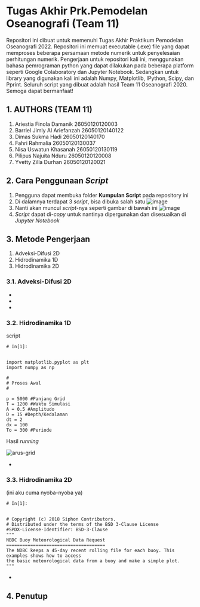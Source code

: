 # Tugas Akhir Prk.Pemodelan Oseanografi (Team 11)
Repositori ini dibuat untuk memenuhi Tugas Akhir Praktikum Pemodelan Oseanografi 2022. Repositori ini memuat executable (.exe) file yang dapat memproses beberapa persamaan metode numerik untuk penyelesaian perhitungan numerik. Pengerjaan untuk repositori kali ini, menggunakan bahasa pemrograman python yang dapat dilakukan pada beberapa platform seperti Google Colaboratory dan Jupyter Notebook. Sedangkan untuk library yang digunakan kali ini adalah Numpy, Matplotlib, IPython, Scipy, dan Pprint. Seluruh script yang dibuat adalah hasil Team 11 Oseanografi 2020. Semoga dapat bermanfaat!
## 1. AUTHORS (TEAM 11)
1. Ariestia Finola Damanik 26050120120003
2. Barriel Jimly Al Ariefanzah 26050120140122
3. Dimas Sukma Hadi 26050120140170
4. Fahri Rahmalia 26050120130037
5. Nisa Uswatun Khasanah 26050120130119
6. Pilipus Najuita Nduru 26050120120008
7. Yvetty Zilla Durhan 26050120120021

## 2. Cara Penggunaan _Script_
1. Pengguna dapat membuka folder **Kumpulan Script** pada repository ini
2. Di dalamnya terdapat 3 _script_, bisa dibuka salah satu
![image](https://user-images.githubusercontent.com/89583653/169198940-5e831637-1628-4be3-b0be-a87c5226ee7f.png)
3. Nanti akan muncul _script_-nya seperti gambar di bawah ini
![image](https://user-images.githubusercontent.com/89583653/169198974-f7dc70ad-7edf-4b67-85f1-3685a3914558.png)
4. _Script_ dapat di-_copy_ untuk nantinya dipergunakan dan disesuaikan di _Jupyter Notebook_

## 3. Metode Pengerjaan
1. Adveksi-Difusi 2D
2. Hidrodinamika 1D
3. Hidrodinamika 2D

### 3.1. Adveksi-Difusi 2D
-
-
-
### 3.2. Hidrodinamika 1D
script 
```
# In[1]:


import matplotlib.pyplot as plt
import numpy as np

#
# Proses Awal
# 

p = 5000 #Panjang Grid
T = 1200 #Waktu Simulasi
A = 0.5 #Amplitudo
D = 15 #Depth/Kedalaman
dt = 2
dx = 100
To = 300 #Periode
```
Hasil _running_

![arus-grid](https://user-images.githubusercontent.com/89583653/169215436-e8b900b9-3dbd-41f6-9d81-5ac0dc54562d.png)

-

### 3.3. Hidrodinamika 2D
(ini aku cuma nyoba-nyoba ya)
```
# In[1]:


# Copyright (c) 2018 Siphon Contributors.
# Distributed under the terms of the BSD 3-Clause License
#SPDX-License-Identifier: BSD-3-Clause
"""
NBDC Buoy Meteorological Data Request
=====================================
The NDBC keeps a 45-day recent rolling file for each buoy. This examples shows how to access
the basic meteorological data from a buoy and make a simple plot.
"""
```


-

## 4. Penutup
